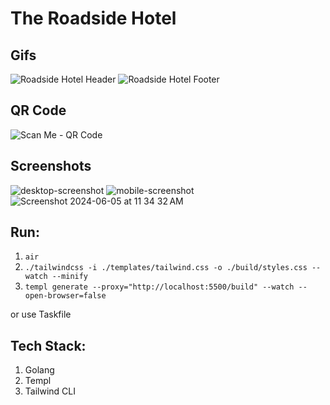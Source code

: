 # The Roadside Hotel

## Gifs
![Roadside Hotel Header](https://github.com/derpycoder/roadside-hotel/assets/25662120/0096a9f7-ba79-4b44-9b18-0e60a31e4d34)
![Roadside Hotel Footer](https://github.com/derpycoder/roadside-hotel/assets/25662120/e5d2be71-99f3-47ed-8ef5-dc3f3110e075)

## QR Code

![Scan Me - QR Code](https://github.com/derpycoder/roadside-hotel/assets/25662120/1a7c48d1-795a-49af-9c14-84881e7ed243)


## Screenshots

![desktop-screenshot](https://github.com/derpycoder/roadside-hotel/assets/25662120/84294022-00c6-4645-883c-f290cc90b21b)
![mobile-screenshot](https://github.com/derpycoder/roadside-hotel/assets/25662120/f0b3e6e5-2f85-4365-b784-468f61e6ecac)
![Screenshot 2024-06-05 at 11 34 32 AM](https://github.com/derpycoder/roadside-hotel/assets/25662120/4ec67617-215a-4db6-83b5-282a18b51646)

## Run:

1. `air`
1. `./tailwindcss -i ./templates/tailwind.css -o ./build/styles.css --watch --minify`
1. `templ generate --proxy="http://localhost:5500/build" --watch --open-browser=false`

or use Taskfile

## Tech Stack:

1. Golang
2. Templ
3. Tailwind CLI
